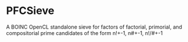 # PFCSieve
A BOINC OpenCL standalone sieve for factors of factorial, primorial, and compositorial prime candidates of the form n!+-1, n#+-1, n!/#+-1
